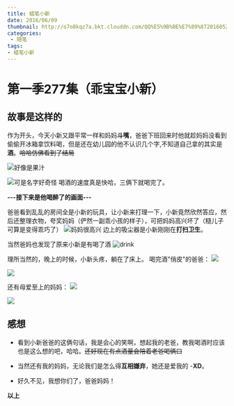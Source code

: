 ```yaml
---
title: 蜡笔小新
date: 2016/06/09
thumbnail: http://o7o8kqz7a.bkt.clouddn.com/QQ%E5%9B%BE%E7%89%8720160529173410.jpg
categories: 
 - 随笔
tags: 
- 蜡笔小新
---
```


# 第一季277集（乖宝宝小新）
## 故事是这样的

作为开头，今天小新又跟平常一样和妈妈**斗嘴**，爸爸下班回来时他就趁妈妈没看到偷偷开冰箱拿饮料喝，但是还在幼儿园的他不认识几个字,不知道自己拿的其实是**酒**。~~哈哈仿佛看到了结局~~
<!-- more -->
![好像是果汁](http://o7o8kqz7a.bkt.clouddn.com/QQ%E5%9B%BE%E7%89%8720160529173357.jpg)

![可是名字好奇怪](http://o7o8kqz7a.bkt.clouddn.com/QQ%E5%9B%BE%E7%89%8720160529173410.jpg)
喝酒的速度真是快哈，三俩下就喝完了。

**---接下来是他喝醉了的画面---**

爸爸看到乱乱的房间全是小新的玩具，让小新来打理一下，小新竟然欣然答应，然后还整理衣物，夸奖妈妈（俨然一副乖小孩的样子），可把妈妈高兴坏了（糙儿子可算是变得乖巧了）
![妈妈很高兴](http://o7o8kqz7a.bkt.clouddn.com/QQ%E5%9B%BE%E7%89%8720160529174800.jpg)
边上的吸尘器是小新刚刚在**打扫卫生**。

当然爸妈也发现了原来小新是有喝了酒
![drink](http://o7o8kqz7a.bkt.clouddn.com/QQ%E5%9B%BE%E7%89%8720160529174804.jpg)

理所当然的，晚上的时候，小新头疼，躺在了床上。
喝完酒"俏皮"的爸爸：
![](http://o7o8kqz7a.bkt.clouddn.com/QQ%E5%9B%BE%E7%89%8720160529175833.jpg)

![](http://o7o8kqz7a.bkt.clouddn.com/QQ%E5%9B%BE%E7%89%8720160529174826.jpg)

还有母爱至上的妈妈：
![](http://o7o8kqz7a.bkt.clouddn.com/QQ%E5%9B%BE%E7%89%8720160529174830.png)

![](http://o7o8kqz7a.bkt.clouddn.com/QQ%E5%9B%BE%E7%89%8720160529174838.png)

## 感想

 - 看到小新爸爸的这俩句话，我是会心的笑啊，想起我的老爸，教我喝酒时应该也是这么想的吧，哈哈。~~还好现在有点酒量会陪着老爸喝俩口~~

 - 当然还有我的妈妈，无论我们是怎么得**互相嫌弃**，她还是爱我的    -**XD**。
 - 好久不见，我想你们了，爸爸妈妈！

 **以上**